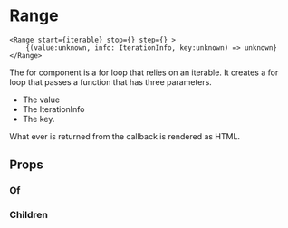 # Range

```tsx
<Range start={iterable} stop={} step={} >
    {(value:unknown, info: IterationInfo, key:unknown) => unknown}
</Range>
```

The for component is a for loop that relies on an iterable. It creates a for loop that passes a function that has three parameters.

- The value
- The IterationInfo
- The key.

What ever is returned from the callback is rendered as HTML.

## Props

### Of

### Children

